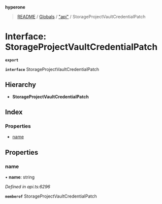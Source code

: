 **hyperone**

> [README](../README.md) / [Globals](../globals.md) / ["api"](../modules/_api_.md) / StorageProjectVaultCredentialPatch

# Interface: StorageProjectVaultCredentialPatch

**`export`** 

**`interface`** StorageProjectVaultCredentialPatch

## Hierarchy

* **StorageProjectVaultCredentialPatch**

## Index

### Properties

* [name](_api_.storageprojectvaultcredentialpatch.md#name)

## Properties

### name

•  **name**: string

*Defined in api.ts:6296*

**`memberof`** StorageProjectVaultCredentialPatch
